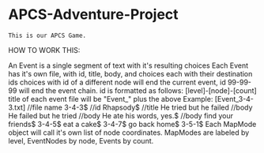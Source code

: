 # APCS-Adventure-Project
	This is our APCS Game.

HOW TO WORK THIS:

An Event is a single segment of text with it's resulting choices
Each Event has it's own file, with id, title, body, and choices each with their destination ids
	choices with id of a different node will end the current event, id 99-99-99 will end the event chain.
	id is formatted as follows: 
		[level]-[node]-[count]
	title of each event file will be "Event_" plus the above
		Example:
			[Event_3-4-3.txt] //file name
			3-4-3$ //id
			Rhapsody$ //title
			He tried but he failed //body
			He failed but he tried //body
			He ate his words, yes.$ //body
			find your friends$
			3-4-5$
			eat a cake$
			3-4-7$
			go back home$
			3-5-1$
Each MapMode object will call it's own list of node coordinates. 
MapModes are labeled by level,
	EventNodes by node,
		Events by count.
